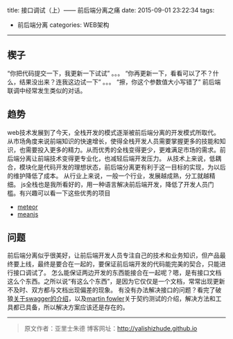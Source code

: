 title: 接口调试（上）—— 前后端分离之痛
date: 2015-09-01 23:22:34
tags: 
- 前后端分离
categories: WEB架构
---

## 楔子
“你把代码提交一下，我更新一下试试”
。。。
“你再更新一下，看看可以了不？什么，结果没出来？连我这边试一下”
。。。
“擦，你这个参数值大小写错了”
前后端联调中经常发生类似的对话。
<!-- more -->
## 趋势
web技术发展到了今天，全栈开发的模式逐渐被前后端分离的开发模式所取代。
从市场角度来说前端知识的快速增长，使得全栈开发人员需要掌握更多的技能和知识，也需要投入更多的精力。从而优秀的全栈变得更少，更难满足市场的需求。前后端分离让前端技术变得更专业化，也减轻后端开发压力。
从技术上来说，低耦合，模块化是代码开发的理想状态，前后端分离更有利于这一目标的实现，为以后的维护降低了成本。
从行业上来说，一般一个行业，发展越成熟，分工就越精细。
js全栈也是我所看好的，用一种语言解决前后端开发，降低了开发人员门槛。有兴趣可以看一下这些优秀的项目
* [meteor](https://github.com/meteor/meteor)
* [meanjs](https://github.com/meanjs/mean)

## 问题
前后端分离似乎很美好，让前后端开发人员专注自己的技术和业务知识，但产品最终要上线，最终是要合在一起的，要保证前后端开发的代码能完美的契合，只能进行接口调试了。
怎么能保证两边开发的东西能接合在一起呢？嗯，是有接口文档这么个东西。之所以说“有这么个东西”，是因为它仅仅是一个文档，常常出现更新不及时、双方都与文档出现偏差的现象。
有没有办法解决接口的问题？看完了破狼[关于swagger的介绍](http://www.cnblogs.com/whitewolf/p/4686154.html)，以及[martin fowler](http://baike.baidu.com/link?url=4mWjIAhtru1TH5QHkXpBzB3vRWPb7uJFTDwavQdaZxGqoUXQ0-yy6I95Z3hZ0XRyUbyV3VhG1_LPZN5i8L8hg_)关于契约测试的介绍，解决方法和工具都已具备，所以解决方案应该还是存在的。

- - -  
>原文作者：亚里士朱德
>博客网址：http://yalishizhude.github.io